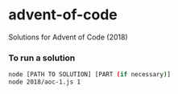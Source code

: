 # advent-of-code
Solutions for Advent of Code (2018)

### To run a solution
```bash
node [PATH TO SOLUTION] [PART (if necessary)]
node 2018/aoc-1.js 1
```
